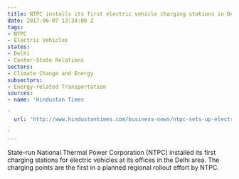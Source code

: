 ```yaml
---
title: NTPC installs its first electric vehicle charging stations in Delhi
date: 2017-06-07 13:34:00 Z
tags:
- NTPC
- Electric Vehicles
states:
- Delhi
- Center-State Relations
sectors:
- Climate Change and Energy
subsectors:
- Energy-related Transportation
sources:
- name: 'Hindustan Times

'
  url: 'http://www.hindustantimes.com/business-news/ntpc-sets-up-electric-vehicles-charging-stations-in-delhi-noida/story-p7Hj92k5A1ihhsCu5mZNCJ.html

'
---
```


State-run National Thermal Power Corporation (NTPC) installed its first charging stations for electric vehicles at its offices in the Delhi area. The charging points are the first in a planned regional rollout effort by NTPC. 
